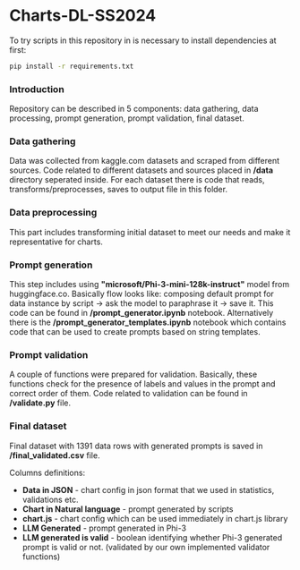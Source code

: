 # Charts-DL-SS2024

To try scripts in this repository in is necessary to install dependencies at first:

```bash
pip install -r requirements.txt
```

### Introduction

Repository can be described in 5 components: data gathering, data processing, prompt generation, prompt validation, final dataset.

### Data gathering

Data was collected from kaggle.com datasets and scraped from different sources. Code related to different datasets and sources placed in **/data** directory seperated inside. For each dataset there is code that reads, transforms/preprocesses, saves to output file in this folder.

### Data preprocessing
This part includes transforming initial 
dataset to meet our needs and make it representative for charts.

### Prompt generation
This step includes using **"microsoft/Phi-3-mini-128k-instruct"** model from 
huggingface.co. 
Basically flow looks like: composing default prompt for data instance by script -> ask the model to paraphrase it -> save it.
This code can be found in **/prompt_generator.ipynb** notebook.
Alternatively there is the **/prompt_generator_templates.ipynb** notebook which contains code that can be used to create prompts based on string templates.

### Prompt validation
A couple of functions were prepared for validation. Basically, these functions check for the presence of labels and values in the prompt and correct order of them.
Code related to validation can be found in **/validate.py** file.

### Final dataset
Final dataset with 1391 data rows with generated prompts is saved in **/final_validated.csv** file.

Columns definitions:
- **Data in JSON** - chart config in json format that we used in statistics, validations etc.
- **Chart in Natural language** - prompt generated by scripts
- **chart.js** - chart config which can be used immediately in chart.js library
- **LLM Generated** - prompt generated in Phi-3
- **LLM generated is valid** - boolean identifying whether Phi-3 generated prompt is valid or not. (validated by our own implemented validator functions)
